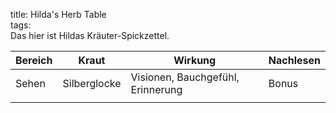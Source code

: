 title: Hilda's Herb Table  
tags:   
Das hier ist Hildas Kräuter-Spickzettel. 

|Bereich|Kraut|Wirkung|Nachlesen|
|-|-|-|-|
|Sehen|Silberglocke|Visionen, Bauchgefühl, Erinnerung|Bonus|
|||